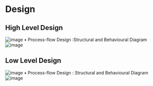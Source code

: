 # Design

## High Level Design
![image](https://user-images.githubusercontent.com/69230664/124642199-33851400-dead-11eb-8b47-92e8404dc6fe.png)
 • Process-flow Design :Structural and Behavioural Diagram
![image](https://user-images.githubusercontent.com/69230664/124633488-f2880200-dea2-11eb-9f63-fe622214ef96.png)



## Low Level Design
 ![image](https://user-images.githubusercontent.com/69230664/124647078-1ce1bb80-deb3-11eb-9e02-0e8794b65858.png)
 • Process-flow Design :
 Structural and Behavioural Diagram
![image](https://user-images.githubusercontent.com/69230664/124633784-4397f600-dea3-11eb-9989-55eff0223957.png)


